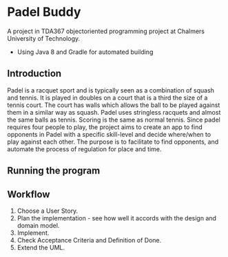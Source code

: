 # Padel Buddy
A project in TDA367 objectoriented programming project at Chalmers University of Technology.
* Using Java 8 and Gradle for automated building

## Introduction
Padel is a racquet sport and is typically seen as a combination of squash and tennis. It is played in doubles on a court that is a third the size of a tennis court. The court has walls which allows the ball to be played against them in a similar way as squash. Padel uses stringless racquets and almost the same balls as tennis. Scoring is the same as normal tennis. Since padel requires four people to play, the project aims to create an app to find opponents in Padel with a specific skill-level and decide where/when to play against each other. The purpose is to facilitate to find opponents, and automate the process of regulation for place and time.

## Running the program

## Workflow
1. Choose a User Story.
2. Plan the implementation - see how well it accords with the design and domain model.
3. Implement.
4. Check Acceptance Criteria and Definition of Done.
5. Extend the UML.



